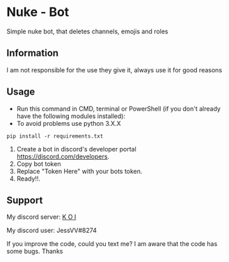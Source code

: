 # Nuke - Bot

Simple nuke bot, that deletes channels, emojis and roles 

## Information
I am not responsible for the use they give it, always use it for good reasons
## Usage
- Run this command in CMD, terminal or PowerShell (if you don't already have the following modules installed):
- To avoid problems use python 3.X.X
```
pip install -r requirements.txt
```
1. Create a bot in discord's developer portal https://discord.com/developers.
2. Copy bot token
3. Replace "Token Here" with your bots token.
4. Ready!!.

## Support

My discord server: [K O I](https://dsc.gg/k-o-i)

My discord user: JessVV#8274

If you improve the code, could you text me? I am aware that the code has some bugs. Thanks
